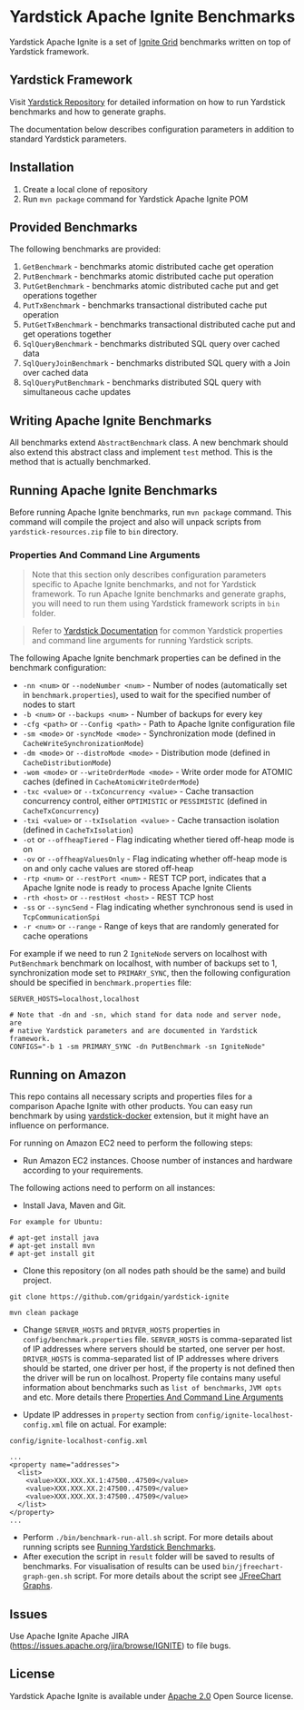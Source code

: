 <!--
  Licensed to the Apache Software Foundation (ASF) under one or more
  contributor license agreements.  See the NOTICE file distributed with
  this work for additional information regarding copyright ownership.
  The ASF licenses this file to You under the Apache License, Version 2.0
  (the "License"); you may not use this file except in compliance with
  the License.  You may obtain a copy of the License at

       http://www.apache.org/licenses/LICENSE-2.0

  Unless required by applicable law or agreed to in writing, software
  distributed under the License is distributed on an "AS IS" BASIS,
  WITHOUT WARRANTIES OR CONDITIONS OF ANY KIND, either express or implied.
  See the License for the specific language governing permissions and
  limitations under the License.
-->

# Yardstick Apache Ignite Benchmarks
Yardstick Apache Ignite is a set of <a href="http://ignite.incubator.apache.org/">Ignite Grid</a> benchmarks written on top of Yardstick framework.

## Yardstick Framework
Visit <a href="https://github.com/gridgain/yardstick" target="_blank">Yardstick Repository</a> for detailed information on how to run Yardstick benchmarks and how to generate graphs.

The documentation below describes configuration parameters in addition to standard Yardstick parameters.

## Installation
1. Create a local clone of repository
2. Run `mvn package` command for Yardstick Apache Ignite POM

## Provided Benchmarks
The following benchmarks are provided:

1. `GetBenchmark` - benchmarks atomic distributed cache get operation
2. `PutBenchmark` - benchmarks atomic distributed cache put operation
3. `PutGetBenchmark` - benchmarks atomic distributed cache put and get operations together
4. `PutTxBenchmark` - benchmarks transactional distributed cache put operation
5. `PutGetTxBenchmark` - benchmarks transactional distributed cache put and get operations together
6. `SqlQueryBenchmark` - benchmarks distributed SQL query over cached data
7. `SqlQueryJoinBenchmark` - benchmarks distributed SQL query with a Join over cached data
8. `SqlQueryPutBenchmark` - benchmarks distributed SQL query with simultaneous cache updates

## Writing Apache Ignite Benchmarks
All benchmarks extend `AbstractBenchmark` class. A new benchmark should also extend this abstract class and implement `test` method. This is the method that is actually benchmarked.

## Running Apache Ignite Benchmarks
Before running Apache Ignite benchmarks, run `mvn package` command. This command will compile the project and also will unpack scripts from `yardstick-resources.zip` file to `bin` directory.

### Properties And Command Line Arguments
> Note that this section only describes configuration parameters specific to Apache Ignite benchmarks, and not for Yardstick framework. To run Apache Ignite benchmarks and generate graphs, you will need to run them using Yardstick framework scripts in `bin` folder.

> Refer to [Yardstick Documentation](https://github.com/gridgain/yardstick) for common Yardstick properties and command line arguments for running Yardstick scripts.

The following Apache Ignite benchmark properties can be defined in the benchmark configuration:

* `-nn <num>` or `--nodeNumber <num>` - Number of nodes (automatically set in `benchmark.properties`), used to wait for the specified number of nodes to start
* `-b <num>` or `--backups <num>` - Number of backups for every key
* `-cfg <path>` or `--Config <path>` - Path to Apache Ignite configuration file
* `-sm <mode>` or `-syncMode <mode>` - Synchronization mode (defined in `CacheWriteSynchronizationMode`)
* `-dm <mode>` or `--distroMode <mode>` - Distribution mode (defined in `CacheDistributionMode`)
* `-wom <mode>` or `--writeOrderMode <mode>` - Write order mode for ATOMIC caches (defined in `CacheAtomicWriteOrderMode`)
* `-txc <value>` or `--txConcurrency <value>` - Cache transaction concurrency control, either `OPTIMISTIC` or `PESSIMISTIC` (defined in `CacheTxConcurrency`)
* `-txi <value>` or `--txIsolation <value>` - Cache transaction isolation (defined in `CacheTxIsolation`)
* `-ot` or `--offheapTiered` - Flag indicating whether tiered off-heap mode is on
* `-ov` or `--offheapValuesOnly` - Flag indicating whether off-heap mode is on and only cache values are stored off-heap
* `-rtp <num>`  or `--restPort <num>` - REST TCP port, indicates that a Apache Ignite node is ready to process Apache Ignite Clients
* `-rth <host>` or `--restHost <host>` - REST TCP host
* `-ss` or `--syncSend` - Flag indicating whether synchronous send is used in `TcpCommunicationSpi`
* `-r <num>` or `--range` - Range of keys that are randomly generated for cache operations

For example if we need to run 2 `IgniteNode` servers on localhost with `PutBenchmark` benchmark on localhost, with number of backups set to 1, synchronization mode set to `PRIMARY_SYNC`, then the following configuration should be specified in `benchmark.properties` file:

```
SERVER_HOSTS=localhost,localhost
    
# Note that -dn and -sn, which stand for data node and server node, are 
# native Yardstick parameters and are documented in Yardstick framework.
CONFIGS="-b 1 -sm PRIMARY_SYNC -dn PutBenchmark -sn IgniteNode"
```

## Running on Amazon

This repo contains all necessary scripts and properties files for a comparison Apache Ignite with other products.
You can easy run benchmark by using [yardstick-docker](https://github.com/yardstick-benchmarks/yardstick-docker) extension, but it might have an influence on performance.

For running on Amazon EC2 need to perform the following steps:

* Run Amazon EC2 instances. Choose number of instances and hardware according to your requirements.

The following actions need to perform on all instances:

* Install Java, Maven and Git.

```
For example for Ubuntu:

# apt-get install java
# apt-get install mvn
# apt-get install git
```

* Clone this repository (on all nodes path should be the same) and build project.

```
git clone https://github.com/gridgain/yardstick-ignite

mvn clean package
```

* Change `SERVER_HOSTS` and `DRIVER_HOSTS` properties in `config/benchmark.properties` file. 
`SERVER_HOSTS` is comma-separated list of IP addresses where servers should be started, one server per host. 
`DRIVER_HOSTS` is comma-separated list of IP addresses where drivers should be started, one driver per host, if the 
property is not defined then the driver will be run on localhost.
Property file contains many useful information about benchmarks such as `list of benchmarks`, `JVM opts` and etc. More details there
[Properties And Command Line Arguments](https://github.com/gridgain/yardstick#properties-and-command-line-arguments)

* Update IP addresses in `property` section from `config/ignite-localhost-config.xml` file on actual. For example:

```
config/ignite-localhost-config.xml

...
<property name="addresses">
  <list>
    <value>XXX.XXX.XX.1:47500..47509</value>
    <value>XXX.XXX.XX.2:47500..47509</value>
    <value>XXX.XXX.XX.3:47500..47509</value>
  </list>
</property>
...
```

* Perform `./bin/benchmark-run-all.sh` script. For more details about running scripts see [Running Yardstick Benchmarks](https://github.com/gridgain/yardstick#running-yardstick-benchmarks).
* After execution the script in `result` folder will be saved to results of benchmarks. For visualisation of results can be used `bin/jfreechart-graph-gen.sh` script. 
For more details about the script see [JFreeChart Graphs](https://github.com/gridgain/yardstick#jfreechart-graphs).

## Issues
Use Apache Ignite Apache JIRA (https://issues.apache.org/jira/browse/IGNITE) to file bugs.

## License
Yardstick Apache Ignite is available under [Apache 2.0](http://www.apache.org/licenses/LICENSE-2.0.html) Open Source license.
